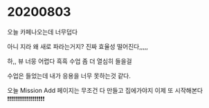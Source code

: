 # 20200803



오늘 카페나오는데 너무덥다



아니 지라 왜 새로 파라는거지? 진짜 효율성 떨어진다,,,,,



하,, 뷰 너뭉 어렵다 흑흑 수업 좀 더 열심히 들을걸

수업은 들었는데 내가 응용을 너무 못하는것 같다.



오늘 Mission Add 페이지는 무조건 다 만들고 집에가야지 이제 또 시작해본다 ❗❗❗❗❗❗❗❗❗❗❗❗❗❗❗❗❗❗❗